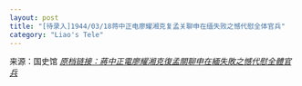 ```yaml
---
layout: post
title: "[待录入]1944/03/18蒋中正电廖耀湘克复孟关聊申在缅失败之憾代慰全体官兵"
category: "Liao's Tele"
---
```

来源：国史馆 [*原档链接：蔣中正電廖耀湘克復孟關聊申在緬失敗之憾代慰全體官兵*](https://ahonline.drnh.gov.tw/index.php?act=Display/image/58859921RG1D9C#25F)
